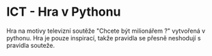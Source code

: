# ICT - Hra v Pythonu 
Hra na motivy televizní soutěže "Chcete být milionářem ?" vytvořená v pythonu.
Hra je pouze inspirací, takže pravidla se přesně neshodují s pravidla souteže.
